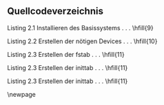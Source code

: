 
## Quellcodeverzeichnis

<!--
For me, this was the only drawback of writing in Markdown: it is not possible to add a short caption to figures and tables. This means that the \listoftables and \listoffigures commands will generate lists using the full titles, which is probably isn't what you want. For now, the solution is to create the lists manually, when everything else is finished.
-->

Listing 2.1  Installieren des Basissystems . . .              \hfill{9}  

Listing 2.2  Erstellen der nötigen Devices . . .              \hfill{10}  

Listing 2.3  Erstellen der fstab . . .              \hfill{11}  

Listing 2.3  Erstellen der inittab . . .              \hfill{11}  

Listing 2.3  Erstellen der inittab . . .              \hfill{11}  


\newpage
